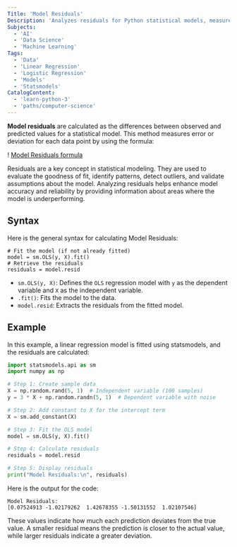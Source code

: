 ```yaml
---
Title: 'Model Residuals'
Description: 'Analyzes residuals for Python statistical models, measure model performance, detect patterns, and diagnose problems using concise syntax and examples.'
Subjects:
  - 'AI'
  - 'Data Science'
  - 'Machine Learning'
Tags:
  - 'Data'
  - 'Linear Regression'
  - 'Logistic Regression'
  - 'Models'
  - 'Statsmodels'
CatalogContent:
  - 'learn-python-3'
  - 'paths/computer-science'
---
```


**Model residuals** are calculated as the differences between observed and predicted values for a statistical model. This method measures error or deviation for each data point by using the formula:

! [Model Residuals formula](https://raw.githubusercontent.com/Codecademy/docs/main/media/model-residuals-example.png)

Residuals are a key concept in statistical modeling. They are used to evaluate the goodness of fit, identify patterns, detect outliers, and validate assumptions about the model. Analyzing residuals helps enhance model accuracy and reliability by providing information about areas where the model is underperforming.

## Syntax

Here is the general syntax for calculating Model Residuals:

```pseudo
# Fit the model (if not already fitted)
model = sm.OLS(y, X).fit()
# Retrieve the residuals
residuals = model.resid
```

- `sm.OLS(y, X)`: Defines the `OLS` regression model with `y` as the dependent variable and `X` as the independent variable.
- `.fit()`: Fits the model to the data.
- `model.resid`: Extracts the residuals from the fitted model.

## Example

In this example, a linear regression model is fitted using statsmodels, and the residuals are calculated:

```py
import statsmodels.api as sm
import numpy as np

# Step 1: Create sample data
X = np.random.rand(5, 1)  # Independent variable (100 samples)
y = 3 * X + np.random.randn(5, 1)  # Dependent variable with noise

# Step 2: Add constant to X for the intercept term
X = sm.add_constant(X)

# Step 3: Fit the OLS model
model = sm.OLS(y, X).fit()

# Step 4: Calculate residuals
residuals = model.resid

# Step 5: Display residuals
print("Model Residuals:\n", residuals)
```

Here is the output for the code:

```shell
Model Residuals:
[0.07524913 -1.02179262  1.42678355 -1.50131552  1.02107546]
```

These values indicate how much each prediction deviates from the true value. A smaller residual means the prediction is closer to the actual value, while larger residuals indicate a greater deviation.
